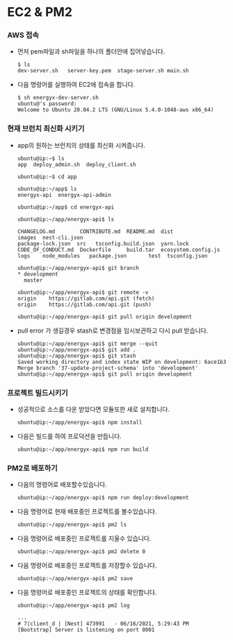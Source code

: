 # EC2 & PM2

### AWS 접속

- 먼저 pem파일과 sh파일을 하나의 폴더안에 집어넣습니다.

  ```shell
  $ ls
  dev-server.sh   server-key.pem  stage-server.sh main.sh
  ```

- 다음 명령어를 실행하여 EC2에 접속을 합니다.

  ```shell
  $ sh energyx-dev-server.sh
  ubuntu@'s password:
  Welcome to Ubuntu 20.04.2 LTS (GNU/Linux 5.4.0-1048-aws x86_64)
  ```

### 현재 브런치 최신화 시키기

- app의 원하는 브런치의 상태를 최신화 시켜줍니다.

  ```shell
  ubuntu@ip:~$ ls
  app  deploy_admin.sh  deploy_client.sh

  ubuntu@ip:~$ cd app

  ubuntu@ip:~/app$ ls
  energyx-api  energyx-api-admin

  ubuntu@ip:~/app$ cd energyx-api

  ubuntu@ip:~/app/energyx-api$ ls

  CHANGELOG.md        CONTRIBUTE.md  README.md  dist                 images  nest-cli.json
  package-lock.json  src   tsconfig.build.json  yarn.lock
  CODE_OF_CONDUCT.md  Dockerfile     build.tar  ecosystem.config.js  logs    node_modules   package.json       test  tsconfig.json

  ubuntu@ip:~/app/energyx-api$ git branch
  * development
    master

  ubuntu@ip:~/app/energyx-api$ git remote -v
  origin	https://gitlab.com/api.git (fetch)
  origin	https://gitlab.com/api.git (push)

  ubuntu@ip:~/app/energyx-api$ git pull origin development
  ```

- pull error 가 생길경우 stash로 변경점을 임시보관하고 다시 pull 받습니다.

  ```shell
  ubuntu@ip:~/app/energyx-api$ git merge --quit
  ubuntu@ip:~/app/energyx-api$ git add .
  ubuntu@ip:~/app/energyx-api$ git stash
  Saved working directory and index state WIP on development: 6ace1b3 Merge branch '37-update-project-schema' into 'development'
  ubuntu@ip:~/app/energyx-api$ git pull origin development
  ```

### 프로젝트 빌드시키기

- 성공적으로 소스를 다운 받았다면 모듈또한 새로 설치합니다.

  ```shell
  ubuntu@ip:~/app/energyx-api$ npm install
  ```

- 다음은 빌드를 하여 프로덕션을 만듭니다.

  ```shell
  ubuntu@ip:~/app/energyx-api$ npm run build
  ```

### PM2로 배포하기

- 다음의 명령어로 배포할수있습니다.

  ```shell
  ubuntu@ip:~/app/energyx-api$ npm run deploy:development
  ```

- 다음 명령어로 현재 배포중인 프로젝트를 볼수있습니다.

  ```shell
  ubuntu@ip:~/app/energyx-api$ pm2 ls
  ```

- 다음 명령어로 배포중인 프로젝트를 지울수 있습니다.

  ```shell
  ubuntu@ip:~/app/energyx-api$ pm2 delete 0
  ```

- 다음 명령어로 배포중인 프로젝트를 저장할수 있습니다.

  ```shell
  ubuntu@ip:~/app/energyx-api$ pm2 save
  ```

- 다음 명령어로 배포중인 프로젝트의 상태를 확인합니다.

  ```shell
  ubuntu@ip:~/app/energyx-api$ pm2 log

  ...
  # 7|client_d | [Nest] 473991   - 06/16/2021, 5:29:43 PM   [Bootstrap] Server is listening on port 8001
  ```
